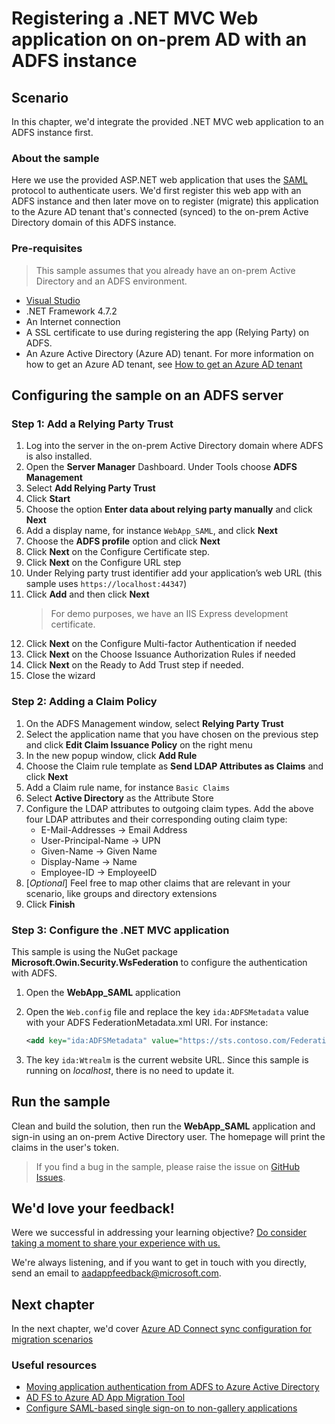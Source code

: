 # Registering a .NET MVC Web application on on-prem AD with an ADFS instance 

## Scenario

In this chapter, we'd integrate the provided .NET MVC web application to an ADFS instance first.

### About the sample

Here we use the provided ASP.NET web application that uses the [SAML](https://docs.microsoft.com/azure/active-directory/develop/single-sign-on-saml-protocol) protocol to authenticate users.
We'd first register this web app with an ADFS instance and then later move on to register (migrate) this application to the Azure AD tenant that's connected (synced) to the on-prem Active Directory domain of this ADFS instance.

### Pre-requisites

> This sample assumes that you already have an on-prem Active Directory and an ADFS environment.

- [Visual Studio](https://aka.ms/vsdownload)
- .NET Framework 4.7.2
- An Internet connection
- A SSL certificate to use during registering the app (Relying Party) on ADFS.
- An Azure Active Directory (Azure AD) tenant. For more information on how to get an Azure AD tenant, see [How to get an Azure AD tenant](https://azure.microsoft.com/documentation/articles/active-directory-howto-tenant/)

## Configuring the sample on an ADFS server

### Step 1: Add a Relying Party Trust

1. Log into the server in the on-prem Active Directory domain where ADFS is also installed.
1. Open the **Server Manager** Dashboard. Under Tools choose **ADFS Management**
1. Select **Add Relying Party Trust**
1. Click **Start**
1. Choose the option **Enter data about relying party manually** and click **Next**
1. Add a display name, for instance `WebApp_SAML`, and click **Next**
1. Choose the **ADFS profile** option and click **Next**
1. Click **Next** on the Configure Certificate step.
1. Click **Next** on the Configure URL step
1. Under Relying party trust identifier add your application’s web URL (this sample uses `https://localhost:44347`)
1. Click **Add** and then click **Next**
    > For demo purposes, we have an IIS Express development certificate.
1. Click **Next** on the Configure Multi-factor Authentication if needed
1. Click **Next** on the Choose Issuance Authorization Rules if needed
1. Click **Next** on the Ready to Add Trust step if needed.
1. Close the wizard

### Step 2: Adding a Claim Policy

1. On the ADFS Management window, select **Relying Party Trust**
1. Select the application name that you have chosen on the previous step and click **Edit Claim Issuance Policy** on the right menu
1. In the new popup window, click **Add Rule**
1. Choose the Claim rule template as **Send LDAP Attributes as Claims** and click **Next**
1. Add a Claim rule name, for instance `Basic Claims`
1. Select **Active Directory** as the Attribute Store
1. Configure the LDAP attributes to outgoing claim types. Add the above four LDAP attributes and their corresponding outing claim type:
    - E-Mail-Addresses -> Email Address
    - User-Principal-Name -> UPN
    - Given-Name -> Given Name
    - Display-Name -> Name
    - Employee-ID -> EmployeeID
1. [*Optional*] Feel free to map other claims that are relevant in your scenario, like groups and directory extensions
1. Click **Finish**

### Step 3: Configure the .NET MVC application

This sample is using the NuGet package **Microsoft.Owin.Security.WsFederation** to configure the authentication with ADFS.

1. Open the **WebApp_SAML** application
1. Open the `Web.config` file and replace the key `ida:ADFSMetadata` value with your ADFS FederationMetadata.xml URI. For instance:

    ```xml
    <add key="ida:ADFSMetadata" value="https://sts.contoso.com/FederationMetadata/2007-06/FederationMetadata.xml" />
    ```

1. The key `ida:Wtrealm` is the current website URL. Since this sample is running on *localhost*, there is no need to update it.

## Run the sample

Clean and build the solution, then run the **WebApp_SAML** application and sign-in using an on-prem Active Directory user. The homepage will print the claims in the user's token.

> If you find a bug in the sample, please raise the issue on [GitHub Issues](../../issues).

## We'd love your feedback!

Were we successful in addressing your learning objective? [Do consider taking a moment to share your experience with us.](https://forms.office.com/Pages/ResponsePage.aspx?id=v4j5cvGGr0GRqy180BHbR73pcsbpbxNJuZCMKN0lURpUODFCRVg4VTk2QUE2VEFPMUZKSEJNUFhWUyQlQCN0PWcu)

We're always listening, and if you want to get in touch with you directly, send an email to <aadappfeedback@microsoft.com>.

## Next chapter

In the next chapter, we'd cover [Azure AD Connect sync configuration for migration scenarios](../1-2-Setup-AzureADConnect/README.md)

### Useful resources

- [Moving application authentication from ADFS to Azure Active Directory](https://docs.microsoft.com/azure/active-directory/manage-apps/migrate-adfs-apps-to-azure)
- [AD FS to Azure AD App Migration Tool](https://github.com/AzureAD/Deployment-Plans/blob/master/ADFS%20to%20AzureAD%20App%20Migration/Readme.md)
- [Configure SAML-based single sign-on to non-gallery applications](https://docs.microsoft.com/azure/active-directory/manage-apps/configure-single-sign-on-non-gallery-applications)
